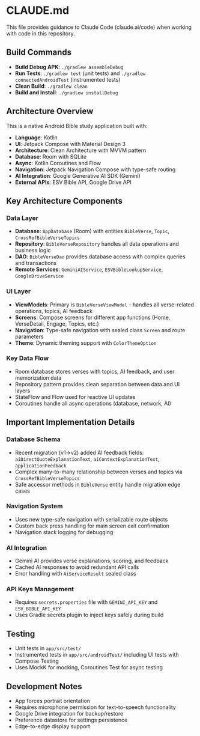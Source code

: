 # CLAUDE.md

This file provides guidance to Claude Code (claude.ai/code) when working with code in this repository.

## Build Commands

- **Build Debug APK**: `./gradlew assembleDebug`
- **Run Tests**: `./gradlew test` (unit tests) and `./gradlew connectedAndroidTest` (instrumented tests)
- **Clean Build**: `./gradlew clean`
- **Build and Install**: `./gradlew installDebug`

## Architecture Overview

This is a native Android Bible study application built with:

- **Language**: Kotlin
- **UI**: Jetpack Compose with Material Design 3
- **Architecture**: Clean Architecture with MVVM pattern
- **Database**: Room with SQLite
- **Async**: Kotlin Coroutines and Flow
- **Navigation**: Jetpack Navigation Compose with type-safe routing
- **AI Integration**: Google Generative AI SDK (Gemini)
- **External APIs**: ESV Bible API, Google Drive API

## Key Architecture Components

### Data Layer
- **Database**: `AppDatabase` (Room) with entities `BibleVerse`, `Topic`, `CrossRefBibleVerseTopics`
- **Repository**: `BibleVerseRepository` handles all data operations and business logic
- **DAO**: `BibleVerseDao` provides database access with complex queries and transactions
- **Remote Services**: `GeminiAIService`, `ESVBibleLookupService`, `GoogleDriveService`

### UI Layer
- **ViewModels**: Primary is `BibleVerseViewModel` - handles all verse-related operations, topics, AI feedback
- **Screens**: Compose screens for different app functions (Home, VerseDetail, Engage, Topics, etc.)
- **Navigation**: Type-safe navigation with sealed class `Screen` and route parameters
- **Theme**: Dynamic theming support with `ColorThemeOption`

### Key Data Flow
- Room database stores verses with topics, AI feedback, and user memorization data
- Repository pattern provides clean separation between data and UI layers
- StateFlow and Flow used for reactive UI updates
- Coroutines handle all async operations (database, network, AI)

## Important Implementation Details

### Database Schema
- Recent migration (v1→v2) added AI feedback fields: `aiDirectQuoteExplanationText`, `aiContextExplanationText`, `applicationFeedback`
- Complex many-to-many relationship between verses and topics via `CrossRefBibleVerseTopics`
- Safe accessor methods in `BibleVerse` entity handle migration edge cases

### Navigation System
- Uses new type-safe navigation with serializable route objects
- Custom back press handling for main screen exit confirmation
- Navigation stack logging for debugging

### AI Integration
- Gemini AI provides verse explanations, scoring, and feedback
- Cached AI responses to avoid redundant API calls
- Error handling with `AiServiceResult` sealed class

### API Keys Management
- Requires `secrets.properties` file with `GEMINI_API_KEY` and `ESV_BIBLE_API_KEY`
- Uses Gradle secrets plugin to inject keys safely during build

## Testing
- Unit tests in `app/src/test/`
- Instrumented tests in `app/src/androidTest/` including UI tests with Compose Testing
- Uses MockK for mocking, Coroutines Test for async testing

## Development Notes
- App forces portrait orientation
- Requires microphone permission for text-to-speech functionality
- Google Drive integration for backup/restore
- Preference datastore for settings persistence
- Edge-to-edge display support